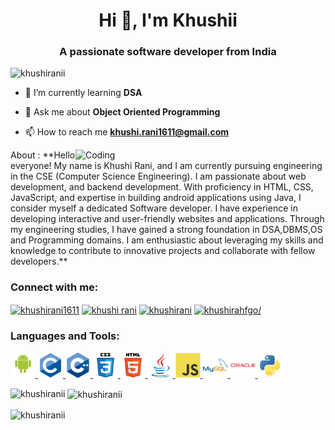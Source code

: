 <h1 align="center">Hi 👋, I'm Khushii</h1>
<h3 align="center">A passionate software developer from India</h3>

<p align="left"> <img src="https://komarev.com/ghpvc/?username=khushiranii&label=Profile%20views&color=0e75b6&style=flat" alt="khushiranii" /> </p>

- 🌱 I’m currently learning **DSA**

- 💬 Ask me about **Object Oriented Programming**

- 📫 How to reach me **khushi.rani1611@gmail.com**
<img align="right" alt= "Coding" width= "400" src="https://mir-s3-cdn-cf.behance.net/project_modules/disp/601014116770475.6068beff4640a.gif">
  About : **Hello everyone! My name is Khushi Rani, and I am currently pursuing engineering in the CSE (Computer Science Engineering). I am passionate about web development, and backend development. With proficiency in HTML, CSS, JavaScript, and expertise in building android applications using Java, I consider myself a dedicated Software developer. I have experience in developing interactive and user-friendly websites and applications. Through my engineering studies, I have gained a strong foundation in DSA,DBMS,OS and Programming domains. I am enthusiastic about leveraging my skills and knowledge to contribute to innovative projects and collaborate with fellow developers.**

<h3 align="left">Connect with me:</h3>
<p align="left">
<a href="https://twitter.com/khushirani1611" target="blank"><img align="center" src="https://raw.githubusercontent.com/rahuldkjain/github-profile-readme-generator/master/src/images/icons/Social/twitter.svg" alt="khushirani1611" height="30" width="40" /></a>
<a href="https://linkedin.com/in/khushi rani" target="blank"><img align="center" src="https://raw.githubusercontent.com/rahuldkjain/github-profile-readme-generator/master/src/images/icons/Social/linked-in-alt.svg" alt="khushi rani" height="30" width="40" /></a>
<a href="https://www.leetcode.com/khushirani" target="blank"><img align="center" src="https://raw.githubusercontent.com/rahuldkjain/github-profile-readme-generator/master/src/images/icons/Social/leet-code.svg" alt="khushirani" height="30" width="40" /></a>
<a href="https://auth.geeksforgeeks.org/user/khushirahfgo/" target="blank"><img align="center" src="https://raw.githubusercontent.com/rahuldkjain/github-profile-readme-generator/master/src/images/icons/Social/geeks-for-geeks.svg" alt="khushirahfgo/" height="30" width="40" /></a>
</p>

<h3 align="left">Languages and Tools:</h3>
<p align="left"> <a href="https://developer.android.com" target="_blank" rel="noreferrer"> <img src="https://raw.githubusercontent.com/devicons/devicon/master/icons/android/android-original-wordmark.svg" alt="android" width="40" height="40"/> </a> <a href="https://www.cprogramming.com/" target="_blank" rel="noreferrer"> <img src="https://raw.githubusercontent.com/devicons/devicon/master/icons/c/c-original.svg" alt="c" width="40" height="40"/> </a> <a href="https://www.w3schools.com/cpp/" target="_blank" rel="noreferrer"> <img src="https://raw.githubusercontent.com/devicons/devicon/master/icons/cplusplus/cplusplus-original.svg" alt="cplusplus" width="40" height="40"/> </a> <a href="https://www.w3schools.com/css/" target="_blank" rel="noreferrer"> <img src="https://raw.githubusercontent.com/devicons/devicon/master/icons/css3/css3-original-wordmark.svg" alt="css3" width="40" height="40"/> </a> <a href="https://www.w3.org/html/" target="_blank" rel="noreferrer"> <img src="https://raw.githubusercontent.com/devicons/devicon/master/icons/html5/html5-original-wordmark.svg" alt="html5" width="40" height="40"/> </a> <a href="https://www.java.com" target="_blank" rel="noreferrer"> <img src="https://raw.githubusercontent.com/devicons/devicon/master/icons/java/java-original.svg" alt="java" width="40" height="40"/> </a> <a href="https://developer.mozilla.org/en-US/docs/Web/JavaScript" target="_blank" rel="noreferrer"> <img src="https://raw.githubusercontent.com/devicons/devicon/master/icons/javascript/javascript-original.svg" alt="javascript" width="40" height="40"/> </a> <a href="https://www.mysql.com/" target="_blank" rel="noreferrer"> <img src="https://raw.githubusercontent.com/devicons/devicon/master/icons/mysql/mysql-original-wordmark.svg" alt="mysql" width="40" height="40"/> </a> <a href="https://www.oracle.com/" target="_blank" rel="noreferrer"> <img src="https://raw.githubusercontent.com/devicons/devicon/master/icons/oracle/oracle-original.svg" alt="oracle" width="40" height="40"/> </a> <a href="https://www.python.org" target="_blank" rel="noreferrer"> <img src="https://raw.githubusercontent.com/devicons/devicon/master/icons/python/python-original.svg" alt="python" width="40" height="40"/> </a> </p>

<p><img align="left" src="https://github-readme-stats.vercel.app/api/top-langs?username=khushiranii&show_icons=true&locale=en&layout=compact" alt="khushiranii" /></p>

<p>&nbsp;<img align="center" src="https://github-readme-stats.vercel.app/api?username=khushiranii&show_icons=true&locale=en" alt="khushiranii" /></p>

<p><img align="center" src="https://github-readme-streak-stats.herokuapp.com/?user=khushiranii&" alt="khushiranii" /></p>

<!--
**KhushiRanii/KhushiRanii** is a ✨ _special_ ✨ repository because its `README.md` (this file) appears on your GitHub profile.

Here are some ideas to get you started:

- 🔭 I’m currently working on ...
- 🌱 I’m currently learning ...
- 👯 I’m looking to collaborate on ...
- 🤔 I’m looking for help with ...
- 💬 Ask me about ...
- 📫 How to reach me: ...
- 😄 Pronouns: ...
- ⚡ Fun fact: ...
-->
